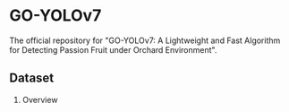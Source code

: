 # GO-YOLOv7
The official repository for "GO-YOLOv7: A Lightweight and Fast Algorithm for Detecting Passion Fruit under Orchard Environment".

## Dataset
1. Overview


